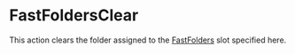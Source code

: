 # FastFoldersClear #
This action clears the folder assigned to the [FastFolders](docsGenericFastFolders.md) slot specified here.